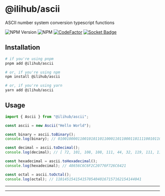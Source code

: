 # @ilihub/ascii

ASCII number system conversion typescript functions

![NPM Version](https://img.shields.io/npm/v/%40ilihub%2Fascii?color=33cd56&logo=npm)
![NPM](https://img.shields.io/npm/l/%40ilihub%2Fascii)
[![CodeFactor](https://www.codefactor.io/repository/github/ilihub/npm/badge)](https://www.codefactor.io/repository/github/ilihub/npm)
[![Socket Badge](https://socket.dev/api/badge/npm/package/@ilihub/ascii)](https://socket.dev/npm/package/@ilihub/ascii)

## Installation

```bash
# if you're using pnpm
pnpm add @ilihub/ascii

# or, if you're using npm
npm install @ilihub/ascii

# or, if you're using yarn
yarn add @ilihub/ascii
```

## Usage

```javascript
import { Ascii } from "@ilihub/ascii";

const ascii = new Ascii("Hello World");

const binary = ascii.toBinary();
console.log(binary); // 01001000011001010110110001101100011011110010110000100000011101110110111101110010011011000110010000100001

const decimal = ascii.toDecimal();
console.log(decimal); // [ 72, 101, 108, 108, 111, 44, 32, 119, 111, 114, 108, 100, 33 ]

const hexadecimal = ascii.toHexadecimal();
console.log(hexadecimal); // 48656C6C6F2C20776F726C6421

const octal = ascii.toOctal();
console.log(octal); // 110145154154157054040167157162154144041
```

---

<!-- sponsors_and_backers_section_start -->

<!-- sponsors_and_backers_section_end -->

---
